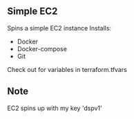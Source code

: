 ## Simple EC2
Spins a simple EC2 instance
Installs:
- Docker
- Docker-compose
- Git

Check out for variables in terraform.tfvars

## Note
EC2 spins up with my key 'dspv1'